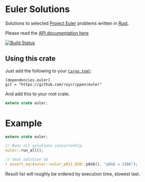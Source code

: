 # Euler Solutions

Solutions to selected [Project Euler](https://projecteuler.net/) problems written in [Rust](https://www.rust-lang.org/).

Please read the [API documentation here](http://roycrippen.github.io/euler_solutions/euler_solutions/index.html)

[![Build Status](https://travis-ci.org/roycrippen/euler_solutions.svg?branch=master)](https://travis-ci.org/roycrippen/euler_solutions)

## Using this crate

Just add the following to your [`Cargo.toml`](http://crates.io/):
```
[dependencies.euler]
git = "https://github.com/roycrippen/euler"
```

And add this to your root crate.
```rust
extern crate euler;
```

# Example

```rust
extern crate euler;

// Runs all solutions concurrently.
euler::run_all();

// test solution 16
! assert_eq!(euler::euler_p011_020::p016(), "p016 = 1366");
```

Result list will roughly be ordered by execution time, slowest last.


